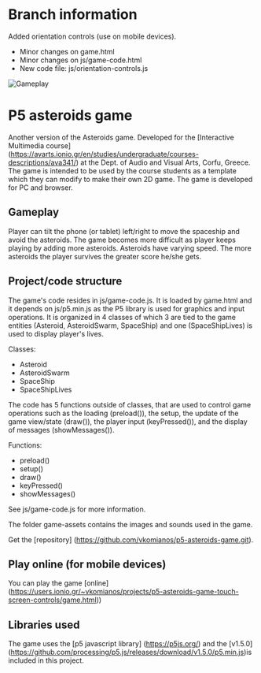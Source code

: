 # Branch information
Added orientation controls (use on mobile devices). 
- Minor changes on game.html
- Minor changes on js/game-code.html
- New code file: js/orientation-controls.js


![Gameplay](/docs/p5-asteroids-gameplay-compressed.gif)

# P5 asteroids game
Another version of the Asteroids game. Developed for the [Interactive Multimedia course] (https://avarts.ionio.gr/en/studies/undergraduate/courses-descriptions/ava341/) at the Dept. of Audio and Visual Arts, Corfu, Greece. The game is intended to be used by the course students as a template which they can modify to make their own 2D game. The game is developed for PC and browser.



## Gameplay
Player can tilt the phone (or tablet) left/right to move the spaceship and avoid the asteroids. The game becomes more difficult as player keeps playing by adding more asteroids. Asteroids have varying speed. The more asteroids the player survives the greater score he/she gets.

## Project/code structure
The game's code resides in js/game-code.js. It is loaded by game.html and it depends on js/p5.min.js as the P5 library is used for graphics and input operations. It is organized in 4 classes of which 3 are tied to the game entities (Asteroid, AsteroidSwarm, SpaceShip) and one (SpaceShipLives) is used to display player's lives.

Classes:
- Asteroid
- AsteroidSwarm
- SpaceShip
- SpaceShipLives

The code has 5 functions outside of classes, that are used to control game operations such as the loading (preload()), the setup, the update of the game view/state (draw()), the player input (keyPressed()), and the display of messages (showMessages()).

Functions:
- preload()
- setup()
- draw()
- keyPressed()
- showMessages()

See js/game-code.js for more information.

The folder game-assets contains the images and sounds used in the game.

Get the [repository] (https://github.com/vkomianos/p5-asteroids-game.git).

## Play online (for mobile devices)
You can play the game [online] (https://users.ionio.gr/~vkomianos/projects/p5-asteroids-game-touch-screen-controls/game.html))

## Libraries used
The game uses the [p5 javascript library] (https://p5js.org/) and the [v1.5.0] (https://github.com/processing/p5.js/releases/download/v1.5.0/p5.min.js)is included in this project.

